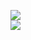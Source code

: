 [![](https://img.shields.io/badge/Made%20With-Github%20Spray-lightgrey.svg?style=for-the-badge&logo=github)](https://github.com/Annihil/github-spray#21462)  
[![](https://i.imgur.com/2DrTn0Z.gif)](https://github.com/Annihil/github-spray)
